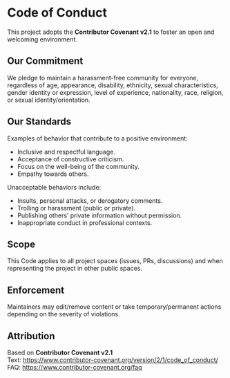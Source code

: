 # Code of Conduct

This project adopts the **Contributor Covenant v2.1** to foster an open and welcoming environment.

## Our Commitment
We pledge to maintain a harassment-free community for everyone, regardless of age, appearance, disability, ethnicity,
sexual characteristics, gender identity or expression, level of experience, nationality, race, religion, or sexual identity/orientation.

## Our Standards
Examples of behavior that contribute to a positive environment:
- Inclusive and respectful language.
- Acceptance of constructive criticism.
- Focus on the well-being of the community.
- Empathy towards others.

Unacceptable behaviors include:
- Insults, personal attacks, or derogatory comments.
- Trolling or harassment (public or private).
- Publishing others’ private information without permission.
- Inappropriate conduct in professional contexts.

## Scope
This Code applies to all project spaces (issues, PRs, discussions) and when representing the project in other public spaces.

## Enforcement
Maintainers may edit/remove content or take temporary/permanent actions depending on the severity of violations.

## Attribution
Based on **Contributor Covenant v2.1**  
Text: https://www.contributor-covenant.org/version/2/1/code_of_conduct/  
FAQ: https://www.contributor-covenant.org/faq
